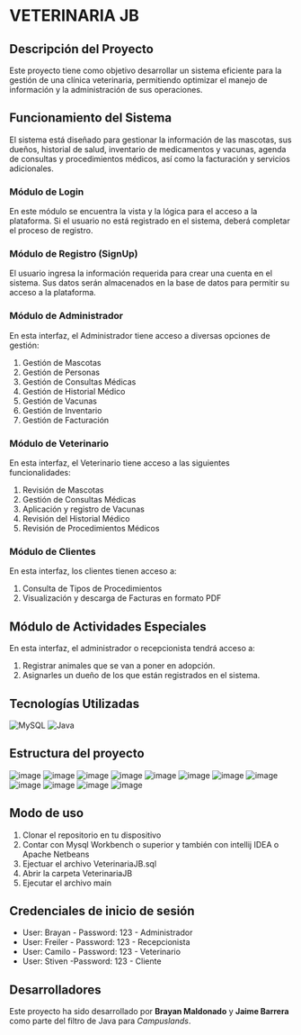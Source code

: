 # VETERINARIA JB

## Descripción del Proyecto
Este proyecto tiene como objetivo desarrollar un sistema eficiente para la gestión de una clínica veterinaria, permitiendo optimizar el manejo de información y la administración de sus operaciones.

## Funcionamiento del Sistema
El sistema está diseñado para gestionar la información de las mascotas, sus dueños, historial de salud, inventario de medicamentos y vacunas, agenda de consultas y procedimientos médicos, así como la facturación y servicios adicionales.

### Módulo de Login
En este módulo se encuentra la vista y la lógica para el acceso a la plataforma. Si el usuario no está registrado en el sistema, deberá completar el proceso de registro.

### Módulo de Registro (SignUp)
El usuario ingresa la información requerida para crear una cuenta en el sistema. Sus datos serán almacenados en la base de datos para permitir su acceso a la plataforma.

### Módulo de Administrador
En esta interfaz, el Administrador tiene acceso a diversas opciones de gestión:
1. Gestión de Mascotas
2. Gestión de Personas
3. Gestión de Consultas Médicas
4. Gestión de Historial Médico
5. Gestión de Vacunas
6. Gestión de Inventario
7. Gestión de Facturación

### Módulo de Veterinario
En esta interfaz, el Veterinario tiene acceso a las siguientes funcionalidades:
1. Revisión de Mascotas
2. Gestión de Consultas Médicas
3. Aplicación y registro de Vacunas
4. Revisión del Historial Médico
5. Revisión de Procedimientos Médicos

### Módulo de Clientes
En esta interfaz, los clientes tienen acceso a:
1. Consulta de Tipos de Procedimientos
2. Visualización y descarga de Facturas en formato PDF

## Módulo de Actividades Especiales
En esta interfaz, el administrador o recepcionista tendrá acceso a:
1. Registrar animales que se van a poner en adopción.
2. Asignarles un dueño de los que están registrados en el sistema.

## Tecnologías Utilizadas
![MySQL](https://img.shields.io/badge/MySQL-4479A1?logo=mysql&logoColor=fff&style=for-the-badge) ![Java](https://img.shields.io/badge/java-%23ED8B00.svg?style=for-the-badge&logo=openjdk&logoColor=white)

## Estructura del proyecto
![image](https://github.com/user-attachments/assets/0760bd76-c849-4bc2-989f-16f7b553e662)
![image](https://github.com/user-attachments/assets/d4062059-c77f-4713-b6c8-59c0a5c78e9f)
![image](https://github.com/user-attachments/assets/c8148d93-23fd-4c84-a70f-30ee1d530ad3)
![image](https://github.com/user-attachments/assets/d9a68d80-a893-4287-a4ae-aa3d5370ff3d)
![image](https://github.com/user-attachments/assets/b2e20ee6-1e61-447c-94fc-efe77bafd6df)
![image](https://github.com/user-attachments/assets/d21b1073-af3f-4922-9a52-99e263e4140e)
![image](https://github.com/user-attachments/assets/d8ae6a6c-d499-4184-9e8a-caabe41c1ea1)
![image](https://github.com/user-attachments/assets/54029b98-9d2b-43e6-b886-e6fb42623fe3)
![image](https://github.com/user-attachments/assets/08a12169-e2a1-4993-ba31-e89e45f39233)
![image](https://github.com/user-attachments/assets/1f40d242-28aa-4d53-96ad-fcca890ec8b0)
![image](https://github.com/user-attachments/assets/0d7f3656-21b6-4941-802e-158e2dc754cf)
![image](https://github.com/user-attachments/assets/2e53babf-2057-438c-9d69-1f5ad1882f8f)

## Modo de uso
1. Clonar el repositorio en tu dispositivo
2. Contar con Mysql Workbench o superior y también con intellij IDEA o Apache Netbeans
3. Ejectuar el archivo VeterinariaJB.sql
4. Abrir la carpeta VeterinariaJB
5. Ejecutar el archivo main

## Credenciales de inicio de sesión
- User: Brayan - Password: 123 - Administrador
- User: Freiler - Password: 123 - Recepcionista
- User: Camilo - Password: 123 - Veterinario
- User: Stiven -Password: 123 - Cliente

## Desarrolladores
Este proyecto ha sido desarrollado por **Brayan Maldonado** y **Jaime Barrera** como parte del filtro de Java para *Campuslands*.
